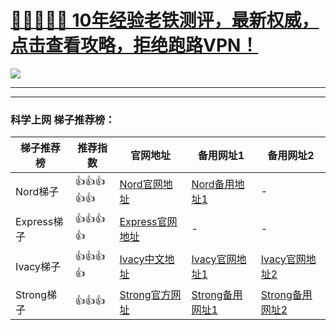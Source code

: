 
# [💚💚💚💚💚 10年经验老铁测评，最新权威，点击查看攻略，拒绝跑路VPN！](https://cntizi1.com/?gitwuxianff-wuxianff1-desc)

<!DOCTYPE html>
<html>
<head>
 <meta charset="utf-8">
</head>
<body>
<a href="https://cntizi1.com/?gitwuxianff-wuxianff1-pic"><img src="https://cntizi1.com/images/recommend.png" target="_blank"> </a>
</body>
</html>


---------

--------

### 科学上网 梯子推荐榜：

|  梯子推荐榜   | 推荐指数 | 官网地址  | 备用网址1 | 备用网址2 |
|  ----  | ----  | ---- | ---- | ---- |
| Nord梯子 | 👍👍👍👍👍 | [Nord官网地址](https://go.nordlocker.net/aff_c?offer_id=15&aff_id=38201&url_id=6063&aff_sub=wuxiandd&aff_click_id=wuxianff1) | [Nord备用地址1](http://get.affiliatescn.net/aff_c?offer_id=153&aff_id=38201&source=github&aff_sub=wuxiandd&aff_sub2=wuxianff1) | - |
| Express梯子 | 👍👍👍👍 | [Express官网地址](https://go.expressvpn.com/c/4034381/1608823/16063?subId1=2gitwuxiandd&subId2=wuxianff1) | - | - |
| Ivacy梯子 | 👍👍👍👍 | [Ivacy中文地址](https://www.ivacykodi.com/easter-deal-2020/?aff=91814&data1=wuxiandd&data2=wuxianff1) | [Ivacy官网地址1](https://billing.ivacy.com/page/91814/6f38cc97/CHN/wuxiandd/wuxianff1) | [Ivacy官网地址2](https://www.ivacy.com/best-vpn-deal-of-2022/?aff=91814&source=Aff&data1=wuxiandd&data2=wuxianff1) |
| Strong梯子 | 👍👍👍 | [Strong官方网址](https://strongvpn.com/?tr_aid=5f856c291d7a8&data1=wuxianff&data2=wuxianff1) | [Strong备用网址1](https://reliablevpn.net/?tr_aid=5f856c291d7a8&data1=wuxianff&data2=wuxianff1) | [Strong备用网址2](https://strongtech.org/?tr_aid=5f856c291d7a8&data1=wuxianff&data2=wuxianff1) |


